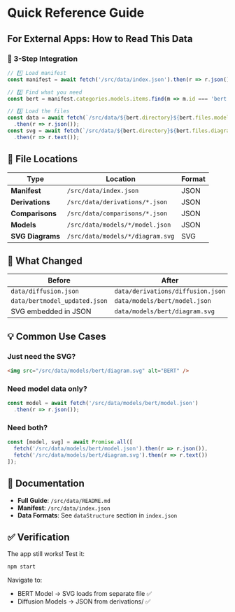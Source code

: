 # Quick Reference Guide

## For External Apps: How to Read This Data

### 🚀 3-Step Integration

```javascript
// 1️⃣ Load manifest
const manifest = await fetch('/src/data/index.json').then(r => r.json());

// 2️⃣ Find what you need
const bert = manifest.categories.models.items.find(m => m.id === 'bert');

// 3️⃣ Load the files
const data = await fetch(`/src/data/${bert.directory}${bert.files.model}`)
  .then(r => r.json());
const svg = await fetch(`/src/data/${bert.directory}${bert.files.diagram}`)
  .then(r => r.text());
```

## 📁 File Locations

| Type | Location | Format |
|------|----------|--------|
| **Manifest** | `/src/data/index.json` | JSON |
| **Derivations** | `/src/data/derivations/*.json` | JSON |
| **Comparisons** | `/src/data/comparisons/*.json` | JSON |
| **Models** | `/src/data/models/*/model.json` | JSON |
| **SVG Diagrams** | `/src/data/models/*/diagram.svg` | SVG |

## 🎯 What Changed

| Before | After |
|--------|-------|
| `data/diffusion.json` | `data/derivations/diffusion.json` |
| `data/bertmodel_updated.json` | `data/models/bert/model.json` |
| SVG embedded in JSON | `data/models/bert/diagram.svg` |

## 💡 Common Use Cases

### Just need the SVG?
```html
<img src="/src/data/models/bert/diagram.svg" alt="BERT" />
```

### Need model data only?
```javascript
const model = await fetch('/src/data/models/bert/model.json')
  .then(r => r.json());
```

### Need both?
```javascript
const [model, svg] = await Promise.all([
  fetch('/src/data/models/bert/model.json').then(r => r.json()),
  fetch('/src/data/models/bert/diagram.svg').then(r => r.text())
]);
```

## 📖 Documentation

- **Full Guide**: `/src/data/README.md`
- **Manifest**: `/src/data/index.json`
- **Data Formats**: See `dataStructure` section in `index.json`

## ✅ Verification

The app still works! Test it:
```bash
npm start
```

Navigate to:
- BERT Model → SVG loads from separate file ✅
- Diffusion Models → JSON from derivations/ ✅
